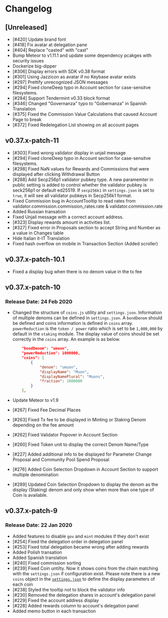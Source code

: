 # Changelog

## [Unreleased]

* [#420] Update brand font
* [#418] Fix avatar at delegation pane
* [#404] Replace "casted" with "cast"
* Bump Meteor to v1.11.1 and update some dependency pcakges with security issues
* Dockerize big-dipper
* [#306] Display errors with SDK v0.38 format
* [#301] Using Jazzicon as avatar if no Keybase avatar exists
* [#297] Prettify unrecognized JSON messages
* [#294] Fixed cloneDeep typo in Account section for case-sensitve filesystems.
* [#284] Support Tendermint v0.33 block format
* [#346] Changed "Governanza" typo to "Gobernanza" in Spanish Translation 
* [#375] Fixed the Commission Value Calculations that caused Account Page to break 
* [#372] Fixed Redelegation List showing on all account pages  

## v0.37.x-patch-11

* [#303] Fixed wrong validator display in unjail message
* [#294] Fixed cloneDeep typo in Account section for case-sensitve filesystems.
* [#298] Fixed NaN values for Rewards and Commissions that were displayed after clicking Withdrawal Button
* [#288] Add Secp256p1 validator pubkey type. A new paramemter in public setting is added to control whether the validator pubkey is seck256p1 or default ed25519. If `secp256k1` in `settings.json` is set to `true`, it will see all validator pubkeys in Secp256k1 format.
* Fixed Commission bug in AccountTooltip to read rates from validator.commission.commission_rates.rate & validator.commission.rate
* Added Russian transation
* Fixed Unjail message with a correct account address.
* [#323] Display rewards amount in activities list.
* [#327] Fixed error in Proposals section to accept String and Number as a value in Changes table 
* Hide Italian it-IT Translation
* Fixed hash overflow on mobile in Transaction Section (Added scroller)

## v0.37.x-patch-10.1

* Fixed a display bug when there is no denom value in the tx fee

## v0.37.x-patch-10

### Release Date: 24 Feb 2020

* Changed the structure of `coins.js` utility and `settings.json`. Information of multiple denoms can be defined in `settings.json`. A `bondDenom` should be defined and coins information is defined in `coins` array. `powerReduction` is the `token / power` ratio which is set to be `1,000,000` by default in the `staking` module. The display value of coins should be set correctly in the `coins` array. An example is as below.

    ```json
        "bondDenom": "umuon",
        "powerReduction": 1000000,
        "coins": [
            {
                "denom": "umuon",
                "displayName": "Muon",
                "displayNamePlural": "Muons",
                "fraction": 1000000
            }
        ],
    ```

* Update Meteor to v1.9
* [#267] Fixed Fee Decimal Places
* [#263] Fixed Tx fee to be displayed in Minting or Staking Denom depending on the fee amount
* [#262] Fixed Validator Popover in Account Section
* [#260] Fixed Token unit to display the correct Denom Name/Type  
* [#227] Added additional info to be displayed for Parameter Change Proposal and Community Pool Spend Proposal
* [#276] Added Coin Selection Dropdown in Account Section to support multiple denomination
* [#289] Updated Coin Selection Dropdown to display the denom as the display (Staking) denom and only show when more than one type of Coin is available.

## v0.37.x-patch-9

### Release Date: 22 Jan 2020

* Added features to disable `gov` and `mint` modules if they don't exist
* [#254] Fixed the delegation order in delegation panel
* [#253] Fixed total delegation became wrong after adding rewards
* Added Polish transation
* Added Spanish translation
* [#240] Fixed commission sorting
* [#239] Fixed Coin untilty. Now it shows coins from the chain matching with the `settings.json` if configuration exist. Please note there is a new `coins` object in the [`settings.json`](https://github.com/forbole/big_dipper/blob/master/default_settings.json#L17) to define the display parameters of each coin
* [#238] Styled the tooltip not to block the validator info
* [#230] Removed the delegation shares in account's delegation panel
* [#229] Fixed the account address display 
* [#228] Added rewards column to account's delegation panel
* Added memo button in each transaction
